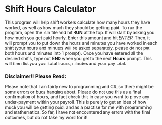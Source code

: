 # Shift Hours Calculator
This program will help shift workers calculate how many hours they have worked, as well as how much they should be getting paid. To run the program, open the .sln file and hit **RUN** at the top. It will start by asking you how much you get paid hourly. Enter this amount and hit _ENTER_. Then, it will prompt you to put down the hours and minutes you have worked in each shift (your hours and minutes will be asked separately, please do not put both hours and minutes into 1 prompt). Once you have entered all the desired shifts, type out **END** when you get to the next **Hours** prompt. This will then list you your total hours, minutes and your pay total.
### Disclaimer!! Please Read:
Please note that I am fairly new to programming and C#, so there might be some errors or bugs hanging about. Please do not use this as a final confirmation of hours, and fact check this in case you want to prove any under-payment within your payroll. This is purely to get an idea of how much you will be getting paid, and as a practise for me with programming and mathematics. So far, I have not encountered any errors with the final outcomes, but do not take my word for it!
